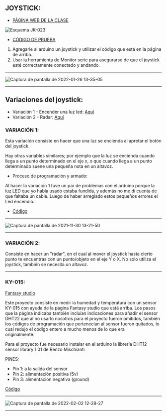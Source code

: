   ## JOYSTICK:
 
 
 - [PÁGINA WEB DE LA CLASE](https://github.com/d-prieto/arduinoCourse/blob/main/Clase_de_Joystick.md)
 
 
 ![Esquema JK-023](https://user-images.githubusercontent.com/90753482/152119489-864fad23-de13-49a4-929a-76bdb82104bb.jpg)

 - [CÓDIGO DE PRUEBA](https://github.com/d-prieto/arduinoCourse/blob/main/joysticktest.ino)
 
 

1) Agregarle al arduino un joystick y utilizar el código que está en la página de arriba.
2) Usar la herramienta de Monitor serie para asegurarse de que el joystick esté
correctamente conectado y andando.




------

![Captura de pantalla de 2022-01-26 13-35-05](https://user-images.githubusercontent.com/90753482/151164035-80fe0508-cb73-4640-a5c8-75af690ea7c6.png)

------


## Variaciones del joystick:
- Variación 1 - Encender una luz led: [Aquí](https://github.com/d-prieto/arduinoCourse/blob/main/Variaciones%20de%20Joystick.md)
- Variación 2 - Radar: [Aquí](https://github.com/d-prieto/arduinoCourse/blob/main/Radar%20y%20variaciones.md#proyecto-de-r%C3%A1dar-y-variaciones)

### VARIACIÓN 1:

 Esta variación consiste en hacer que una luz se encienda al apretar el botón del joystick.
 
Hay otras variables similares; por ejemplo que la luz se encienda cuando llega a un punto determinado en el eje x, o que cuando llega a un punto
determinado suene una pequeña nota en un altavoz.

- Proceso de programación y armado:

Al hacer la variación 1 tuve un par de problemas con el arduino porque la luz LED que yo había usado estaba fundida, y además no me dí 
cuenta de que faltaba un cable. Luego de haber arreglado estos pequeños errores el Led encendió.

- [Código](https://github.com/jjksimp/arduino/blob/main/joystickvariacion1.ino)

------

![Captura de pantalla de 2021-11-30 13-21-50](https://user-images.githubusercontent.com/90753482/152125033-22cc511d-546f-4975-a0db-ea31dd9572ff.png)

-----


### VARIACIÓN 2:

Consiste en hacer un "radar", en el cual al mover el joystick hasta cierto punto te encuentras con un punto/objeto en el eje Y o X. No
solo utiliza el joystick, también se necesita un altavoz.

------

### KY-015:

 [Fantasy studio](https://www.fantasystudios.es/arduino/pages/Componentes/placas/sensores/sensor_ky-015.html)
 
 Este proyecto consiste en medir la humedad y temperatura con un sensor KY-015 con ayuda de la página Fantasy studio que está arriba.
 Los pasos que la página indicaba también incluían indicaciones para añadir el sensor DHT22 que al no usarlo nosotros para el proyecto
 fueron omitidos, también los códigos de programación que pertenecían al sensor fueron quitados, lo cual redujo el código entero a mucho menos de lo que era   
 originalmente. 
 
Para el proyecto fue necesario instalar en el arduino la librería DHT12 sensor library 1.01 de Renzo Mischianti 


PINES:

- Pin 1: a la salida del sensor
- Pin 2: alimentación positiva (5v)
- Pin 3: alimentación negativa (ground)

[Código](https://github.com/jjksimp/arduino/blob/main/PRUEBASENSORK015.ino)

------ 

![Captura de pantalla de 2022-02-02 12-28-27](https://user-images.githubusercontent.com/90753482/152145547-2eec0b0a-bc20-4467-b786-e33358fcf23a.png)

------ 
